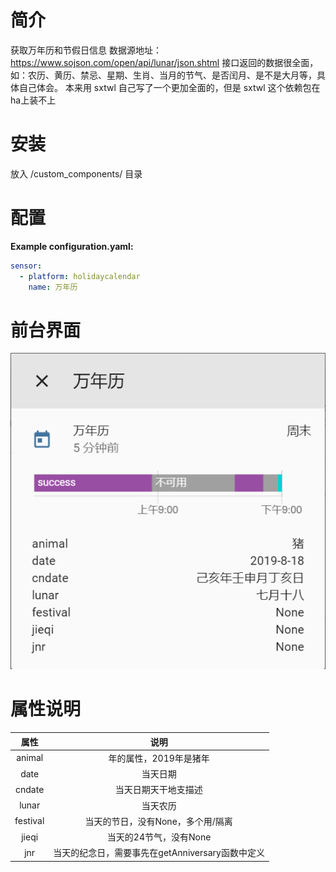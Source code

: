 # 简介
获取万年历和节假日信息 
数据源地址： https://www.sojson.com/open/api/lunar/json.shtml
接口返回的数据很全面，如：农历、黄历、禁忌、星期、生肖、当月的节气、是否闰月、是不是大月等，具体自己体会。
本来用 sxtwl 自己写了一个更加全面的，但是 sxtwl 这个依赖包在ha上装不上
# 安装
放入 <config directory>/custom_components/ 目录

# 配置
**Example configuration.yaml:**
```yaml
sensor:
  - platform: holidaycalendar
    name: 万年历
```


# 前台界面

![avatar](https://github.com/aalavender/HolidayCalendar/blob/master/1.PNG)

# 属性说明
| 属性 | 说明 | 
| :-------------: |:-------------:| 
| animal | 年的属性，2019年是猪年 | 
| date | 当天日期 |
| cndate | 当天日期天干地支描述 | 
| lunar | 当天农历 | 
| festival | 当天的节日，没有None，多个用/隔离 | 
| jieqi | 当天的24节气，没有None | 
| jnr | 当天的纪念日，需要事先在getAnniversary函数中定义 | 